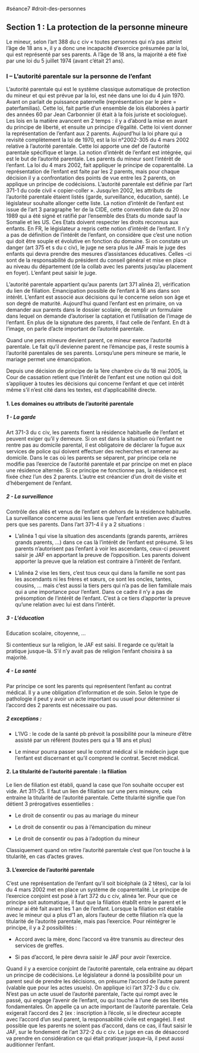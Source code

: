 #séance7 #droit-des-personnes 

## Section 1 : La protection de la personne mineure

Le mineur, selon l’art 388 du c civ « toutes personnes qui n’a pas atteint l’âge de 18 ans », il y a donc une incapacité d’exercice présumée par la loi, qui est représenté par ses parents. A l’âge de 18 ans, la majorité a été fixé par une loi du 5 juillet 1974 (avant c’était 21 ans). 

### I – L’autorité parentale sur la personne de l’enfant

L’autorité parentale qui est le système classique automatique de protection du mineur et qui est prévue par la loi, est née dans une loi du 4 juin 1970. Avant on parlait de puissance paternelle (représentation par le père = paterfamilias). Cette loi, fait partie d’un ensemble de lois élaborées à partir des années 60 par Jean Carbonnier (il était à la fois juriste et sociologue). Les lois en la matière avancent en 2 temps : il y a d’abord la mise en avant du principe de liberté, et ensuite un principe d’égalité. Cette loi vient donner la représentation de l’enfant aux 2 parents. Aujourd’hui la loi phare qui a revisité complètement la loi de 1970, est la loi n°2002-305 du 4 mars 2002 relative à l’autorité parentale. Cette loi apporte une def de l’autorité parentale spécifique et large. La notion d’intérêt de l’enfant est intégrée, qui est le but de l’autorité parentale. Les parents du mineur sont l’intérêt de l’enfant. La loi du 4 mars 2002, fait appliquer le principe de coparentalité. La représentation de l’enfant est faite par les 2 parents, mais pour chaque décision il y a confrontation des points de vue entre les 2 parents, on applique un principe de codécisions. L’autorité parentale est définie par l’art 371-1 du code civil « copier-coller ». Jusqu’en 2002, les attributs de l’autorité parentale étaient listés (garde, surveillance, éducation, santé). Le législateur souhaite allonger cette liste. La notion d’intérêt de l’enfant est issue de l’art 3 paragraphe 1er de la CIDE, cette convention date du 20 nov 1989 qui a été signé et ratifié par l’ensemble des Etats du monde sauf la Somalie et les US. Ces Etats doivent respecter les droits reconnus aux enfants. En FR, le législateur a repris cette notion d’intérêt de l’enfant. Il n’y a pas de définition de l’intérêt de l’enfant, on considère que c’est une notion qui doit être souple et évolutive en fonction du domaine. Si on constate un danger (art 375 et s du c civ), le juge ne sera plus le JAF mais le juge des enfants qui devra prendre des mesures d’assistances éducatives. Celles -ci sont de la responsabilité du président du conseil général et mise en place au niveau du département (de la collab avec les parents jusqu’au placement en foyer). L’enfant peut saisir le juge. 

L’autorité parentale appartient qu’aux parents (art 371 alinéa 2), vérification du lien de filiation. Emancipation possible de l’enfant à 16 ans dans son intérêt. L’enfant est associé aux décisions qui le concerne selon son âge et son degré de maturité. Aujourd’hui quand l’enfant est en primaire, on va demander aux parents dans le dossier scolaire, de remplir un formulaire dans lequel on demande d’autoriser la captation et l’utilisation de l’image de l’enfant. En plus de la signature des parents, il faut celle de l’enfant. En dt à l’image, on parle d’acte important de l’autorité parentale. 

Quand une pers mineure devient parent, ce mineur exerce l’autorité parentale. Le fait qu’il devienne parent ne l’émancipe pas, il reste soumis à l’autorité parentales de ses parents. Lorsqu’une pers mineure se marie, le mariage permet une émancipation. 

Depuis une décision de principe de la 1ère chambre civ du 18 mai 2005, la Cour de cassation retient que l’intérêt de l’enfant est une notion qui doit s’appliquer à toutes les décisions qui concerne l’enfant et que cet intérêt même s’il n’est cité dans les textes, est d’applicabilité directe. 

#### 1. Les domaines ou attributs de l’autorité parentale
    

##### 1 - La garde 

Art 371-3 du c civ, les parents fixent la résidence habituelle de l’enfant et peuvent exiger qu’il y demeure. Si on est dans la situation où l’enfant ne rentre pas au domicile parental, il est obligatoire de déclarer la fugue aux services de police qui doivent effectuer des recherches et ramener au domicile. Dans le cas où les parents se séparent, par principe cela ne modifie pas l’exercice de l’autorité parentale et par principe on met en place une résidence alternée. Si ce principe ne fonctionne pas, la résidence est fixée chez l’un des 2 parents. L’autre est créancier d’un droit de visite et d’hébergement de l’enfant.  

##### 2 - La surveillance 

Contrôle des allés et venus de l’enfant en dehors de la résidence habituelle. La surveillance concerne aussi les liens que l’enfant entretien avec d’autres pers que ses parents. Dans l’art 371-4 il y a 2 situations : 

- L’alinéa 1 qui vise la situation des ascendants (grands parents, arrières grands parents, ...) dans ce cas là l’intérêt de l’enfant est présumé. Si les parents n’autorisent pas l’enfant à voir les ascendants, ceux-ci peuvent saisir je JAF en apportant la preuve de l’opposition. Les parents doivent apporter la preuve que la relation est contraire à l’intérêt de l’enfant.
    
- L’alinéa 2 vise les tiers, c’est tous ceux qui dans la famille ne sont pas les ascendants ni les frères et sœurs, ce sont les oncles, tantes, cousins, ... mais c’est aussi la tiers pers qui n’a pas de lien familiale mais qui a une importance pour l’enfant. Dans ce cadre il n’y a pas de présomption de l’intérêt de l’enfant. C’est à ce tiers d’apporter la preuve qu’une relation avec lui est dans l’intérêt.
    

##### 3 - L’éducation 

Education scolaire, citoyenne, ...

Si contentieux sur la religion, le JAF est saisi. Il regarde ce qu’était la pratique jusque-là. S’il n’y avait pas de religion l’enfant choisira à sa majorité.

##### 4 - La santé 

Par principe ce sont les parents qui représentent l’enfant au contrat médical. Il y a une obligation d’information et de soin. Selon le type de pathologie il peut y avoir un acte important ou usuel pour déterminer si l’accord des 2 parents est nécessaire ou pas. 

##### 2 exceptions :

- L’IVG : le code de la santé pb prévoit la possibilité pour la mineure d’être assisté par un référent (toutes pers qui a 18 ans et plus)
    
- Le mineur pourra passer seul le contrat médical si le médecin juge que l’enfant est discernant et qu’il comprend le contrat. Secret médical.
    

#### 2. La titularité de l’autorité parentale : la filiation
    

Le lien de filiation est établi, quand la case que l’on souhaite occuper est vide. Art 311-25. Il faut un lien de filiation sur une pers mineure, cela entraine la titularité de l’autorité parentale. Cette titularité signifie que l’on détient 3 prérogatives essentielles :

- Le droit de consentir ou pas au mariage du mineur
    
- Le droit de consentir ou pas à l’émancipation du mineur
    
- Le droit de consentir ou pas à l’adoption du mineur
    

Classiquement quand on retire l’autorité parentale c’est que l’on touche à la titularité, en cas d’actes graves.  

#### 3. L’exercice de l’autorité parentale
    

C’est une représentation de l’enfant qu’il soit bicéphale (à 2 têtes), car la loi du 4 mars 2002 met en place un système de coparentalité. Le principe de l’exercice conjoint est posé à l’art 372 du c civ, alinéa 1er. Pour que ce principe soit automatique, il faut que la filiation établît entre le parent et le mineur ai été fait avant les 1 an de l’enfant. Lorsque la filiation est établie avec le mineur qui a plus d’1 an, alors l’auteur de cette filiation n’a que la titularité de l’autorité parentale, mais pas l’exercice. Pour réintégrer le principe, il y a 2 possibilités :

- Accord avec la mère, donc l’accord va être transmis au directeur des services de greffes. 
    
- Si pas d’accord, le père devra saisir le JAF pour avoir l’exercice.
    

Quand il y a exercice conjoint de l’autorité parentale, cela entraine au départ un principe de codécisions. Le législateur a donné la possibilité pour un parent seul de prendre les décisions, on présume l’accord de l’autre parent (valable que pour les actes usuels). On applique ici l’art 372-3 du c civ. N’est pas un acte usuel de l’autorité parentale, l’acte qui rompt avec le passé, qui engage l’avenir de l’enfant, ou qui touche à l’une de ses libertés fondamentales. On appelle ça un acte important de l’autorité parentale. Cela exigerait l’accord des 2 (ex : inscription à l’école, si le directeur accepte avec l’accord d’un seul parent, la responsabilité civile est engagée). Il est possible que les parents ne soient pas d’accord, dans ce cas, il faut saisir le JAF, sur le fondement de l’art 372-2 du c civ. Le juge en cas de désaccord va prendre en considération ce qui était pratiquer jusque-là, il peut aussi auditionner l’enfant. 